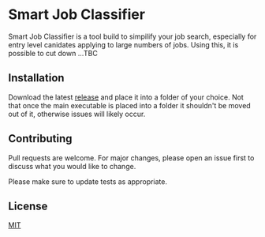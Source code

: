 # Smart Job Classifier

Smart Job Classifier is a tool build to simpilify your job search, especially for entry level canidates applying to large numbers of
jobs. Using this, it is possible to cut down ...TBC

## Installation

Download the latest [release](https://github.com/TheMagicalPlace/JobPostingClassifier/releases) and place it into a folder of your choice. Not that once the main executable is placed into a folder 
it shouldn't be moved out of it, otherwise issues will likely occur.


## Contributing
Pull requests are welcome. For major changes, please open an issue first to discuss what you would like to change.

Please make sure to update tests as appropriate.

## License
[MIT](https://choosealicense.com/licenses/mit/)
